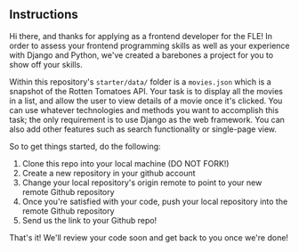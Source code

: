Instructions
----

Hi there, and thanks for applying as a frontend developer for the FLE!
In order to assess your frontend programming skills as well as your
experience with Django and Python, we've created a barebones a project
for you to show off your skills.


Within this repository's `starter/data/` folder is a `movies.json`
which is a snapshot of the Rotten Tomatoes API. Your task is to
display all the movies in a list, and allow the user to view details
of a movie once it's clicked. You can use whatever technologies and
methods you want to accomplish this task; the only requirement is to
use Django as the web framework. You can also add other features such
as search functionality or single-page view.


So to get things started, do the following:

1. Clone this repo into your local machine (DO NOT FORK!)
2. Create a new repository in your github account
3. Change your local repository's origin remote to point to your new remote Github repository
4. Once you're satisfied with your code, push your local repository into the remote Github repository
5. Send us the link to your Github repo!


That's it! We'll review your code soon and get back to you once we're done!
